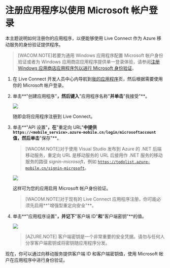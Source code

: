 <properties pageTitle="注册以进行 Microsoft 身份验证 - 移动服务" metaKeywords="Azure registering application, Azure Microsoft authentication, application authenticate, authenticate mobile services" description="了解如何在 Azure 移动服务应用程序中注册以进行 Microsoft 身份验证。" metaCanonical="" disqusComments="0" umbracoNaviHide="1" title="Register your apps to use a Microsoft Account login" authors="glenga" services="mobile-services" documentationCenter="Mobile" />
<tags ms.service="mobile-services"
    ms.date=""
    wacn.date=""
    />

# 注册应用程序以使用 Microsoft 帐户登录

本主题说明如何注册你的应用程序，以便能够使用 Live Connect 作为 Azure 移动服务的身份验证提供程序。 

>[WACOM.NOTE]若要为通用 Windows 应用程序配置 Microsoft 帐户身份验证或者为 Windows 应用商店应用程序提供单一登录体验，请参阅[注册 Windows 应用商店应用程序包以进行 Microsoft 身份验证](/zh-cn/documentation/articles/mobile-services-how-to-register-store-app-package-microsoft-authentication)。

1. 在 Live Connect 开发人员中心内导航到<a href="http://go.microsoft.com/fwlink/p/?LinkId=262039" target="_blank">我的应用程序</a>页，然后根据需要使用你的 Microsoft 帐户登录。 

2. 单击**"创建应用程序"**，然后键入**"应用程序名称"**并单击**"我接受"**。

   	![][1] 

   	随即会将应用程序注册到 Live Connect。

3. 单击**"API 设置"**，在**"重定向 URL"**中提供  `https://<mobile_service>.azure-mobile.cn/login/microsoftaccount` 值，然后单击**"保存"**。

	>[WACOM.NOTE]对于使用 Visual Studio 发布到 Azure 的 .NET 后端移动服务，重定向 URL 是移动服务的 URL 后接用作 .NET 服务的移动服务的路径 _signin-microsoft_，例如 <code>https://todolist.azure-mobile.cn/signin-microsoft</code>。  

	![][3]

	这样可为您的应用启用 Microsoft 帐户身份验证。

	>[WACOM.NOTE]对于现有的 Live Connect 应用程序注册，你可能必须先启用**"增强型重定向安全"**。

4. 单击**"应用程序设置"**，并记下**"客户端 ID"**和**"客户端密钥"**的值。 

   	![][2]

    > [AZURE.NOTE] 客户端密钥是一个非常重要的安全凭据。请勿与任何人分享客户端密钥或将密钥随应用程序分发。

现在，你可以通过向移动服务提供客户端 ID 和客户端密钥值，使用 Microsoft 帐户在应用程序中进行身份验证。

<!-- Anchors. -->

<!-- Images. -->
[1]: ./media/mobile-services-how-to-register-microsoft-authentication/mobile-services-live-connect-add-app.png
[2]: ./media/mobile-services-how-to-register-microsoft-authentication/mobile-services-win8-app-push-auth.png
[3]: ./media/mobile-services-how-to-register-microsoft-authentication/mobile-services-win8-app-push-auth-2.png

<!-- URLs. -->

["提交应用程序"页]: http://go.microsoft.com/fwlink/p/?LinkID=266582
[我的应用程序]: http://go.microsoft.com/fwlink/p/?LinkId=262039

[Azure 管理门户]: https://manage.windowsazure.cn/
